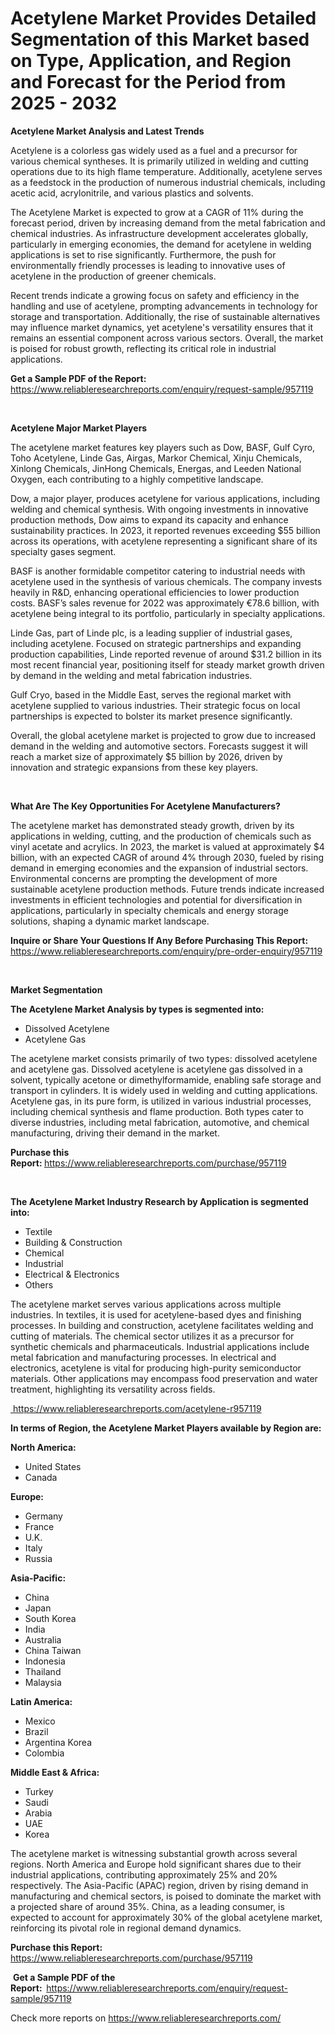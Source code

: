 <p><h1>Acetylene Market Provides Detailed Segmentation of this Market based on Type, Application, and Region and Forecast for the Period from 2025 - 2032</h1></p><p><strong>Acetylene Market Analysis and Latest Trends</strong></p>
<p><p>Acetylene is a colorless gas widely used as a fuel and a precursor for various chemical syntheses. It is primarily utilized in welding and cutting operations due to its high flame temperature. Additionally, acetylene serves as a feedstock in the production of numerous industrial chemicals, including acetic acid, acrylonitrile, and various plastics and solvents.</p><p>The Acetylene Market is expected to grow at a CAGR of 11% during the forecast period, driven by increasing demand from the metal fabrication and chemical industries. As infrastructure development accelerates globally, particularly in emerging economies, the demand for acetylene in welding applications is set to rise significantly. Furthermore, the push for environmentally friendly processes is leading to innovative uses of acetylene in the production of greener chemicals.</p><p>Recent trends indicate a growing focus on safety and efficiency in the handling and use of acetylene, prompting advancements in technology for storage and transportation. Additionally, the rise of sustainable alternatives may influence market dynamics, yet acetylene's versatility ensures that it remains an essential component across various sectors. Overall, the market is poised for robust growth, reflecting its critical role in industrial applications.</p></p>
<p><strong>Get a Sample PDF of the Report:&nbsp;</strong> <a href="https://www.reliableresearchreports.com/enquiry/request-sample/957119?utm_campaign=2002&utm_medium=2&utm_source=Github&utm_content=ia&utm_term=30012025&utm_id=acetylene">https://www.reliableresearchreports.com/enquiry/request-sample/957119</a></p>
<p>&nbsp;</p>
<p><strong>Acetylene Major Market Players</strong></p>
<p><p>The acetylene market features key players such as Dow, BASF, Gulf Cyro, Toho Acetylene, Linde Gas, Airgas, Markor Chemical, Xinju Chemicals, Xinlong Chemicals, JinHong Chemicals, Energas, and Leeden National Oxygen, each contributing to a highly competitive landscape.</p><p>Dow, a major player, produces acetylene for various applications, including welding and chemical synthesis. With ongoing investments in innovative production methods, Dow aims to expand its capacity and enhance sustainability practices. In 2023, it reported revenues exceeding $55 billion across its operations, with acetylene representing a significant share of its specialty gases segment.</p><p>BASF is another formidable competitor catering to industrial needs with acetylene used in the synthesis of various chemicals. The company invests heavily in R&D, enhancing operational efficiencies to lower production costs. BASF’s sales revenue for 2022 was approximately €78.6 billion, with acetylene being integral to its portfolio, particularly in specialty applications.</p><p>Linde Gas, part of Linde plc, is a leading supplier of industrial gases, including acetylene. Focused on strategic partnerships and expanding production capabilities, Linde reported revenue of around $31.2 billion in its most recent financial year, positioning itself for steady market growth driven by demand in the welding and metal fabrication industries.</p><p>Gulf Cryo, based in the Middle East, serves the regional market with acetylene supplied to various industries. Their strategic focus on local partnerships is expected to bolster its market presence significantly.</p><p>Overall, the global acetylene market is projected to grow due to increased demand in the welding and automotive sectors. Forecasts suggest it will reach a market size of approximately $5 billion by 2026, driven by innovation and strategic expansions from these key players.</p></p>
<p>&nbsp;</p>
<p><strong>What Are The Key Opportunities For Acetylene Manufacturers?</strong></p>
<p><p>The acetylene market has demonstrated steady growth, driven by its applications in welding, cutting, and the production of chemicals such as vinyl acetate and acrylics. In 2023, the market is valued at approximately $4 billion, with an expected CAGR of around 4% through 2030, fueled by rising demand in emerging economies and the expansion of industrial sectors. Environmental concerns are prompting the development of more sustainable acetylene production methods. Future trends indicate increased investments in efficient technologies and potential for diversification in applications, particularly in specialty chemicals and energy storage solutions, shaping a dynamic market landscape.</p></p>
<p><strong>Inquire or Share Your Questions If Any Before Purchasing This Report:</strong> <a href="https://www.reliableresearchreports.com/enquiry/pre-order-enquiry/957119?utm_campaign=2002&utm_medium=2&utm_source=Github&utm_content=ia&utm_term=30012025&utm_id=acetylene">https://www.reliableresearchreports.com/enquiry/pre-order-enquiry/957119</a></p>
<p>&nbsp;</p>
<p><strong>Market Segmentation</strong></p>
<p><strong>The Acetylene Market Analysis by types is segmented into:</strong></p>
<p><ul><li>Dissolved Acetylene</li><li>Acetylene Gas</li></ul></p>
<p><p>The acetylene market consists primarily of two types: dissolved acetylene and acetylene gas. Dissolved acetylene is acetylene gas dissolved in a solvent, typically acetone or dimethylformamide, enabling safe storage and transport in cylinders. It is widely used in welding and cutting applications. Acetylene gas, in its pure form, is utilized in various industrial processes, including chemical synthesis and flame production. Both types cater to diverse industries, including metal fabrication, automotive, and chemical manufacturing, driving their demand in the market.</p></p>
<p><strong>Purchase this Report:&nbsp;</strong><a href="https://www.reliableresearchreports.com/purchase/957119?utm_campaign=2002&utm_medium=2&utm_source=Github&utm_content=ia&utm_term=30012025&utm_id=acetylene">https://www.reliableresearchreports.com/purchase/957119</a></p>
<p>&nbsp;</p>
<p><strong>The Acetylene Market Industry Research by Application is segmented into:</strong></p>
<p><ul><li>Textile</li><li>Building & Construction</li><li>Chemical</li><li>Industrial</li><li>Electrical & Electronics</li><li>Others</li></ul></p>
<p><p>The acetylene market serves various applications across multiple industries. In textiles, it is used for acetylene-based dyes and finishing processes. In building and construction, acetylene facilitates welding and cutting of materials. The chemical sector utilizes it as a precursor for synthetic chemicals and pharmaceuticals. Industrial applications include metal fabrication and manufacturing processes. In electrical and electronics, acetylene is vital for producing high-purity semiconductor materials. Other applications may encompass food preservation and water treatment, highlighting its versatility across fields.</p></p>
<p><a href="https://www.reliableresearchreports.com/acetylene-r957119?utm_campaign=2002&utm_medium=2&utm_source=Github&utm_content=ia&utm_term=30012025&utm_id=acetylene">&nbsp;https://www.reliableresearchreports.com/acetylene-r957119</a></p>
<p><strong>In terms of Region, the Acetylene Market Players available by Region are:</strong></p>
<p>
    <p> <strong> North America: </strong>
        <ul>
            <li>United States</li>
            <li>Canada</li>
        </ul>
        </p> 
    <p> <strong> Europe: </strong>
        <ul>
            <li>Germany</li>
            <li>France</li>
            <li>U.K.</li>
            <li>Italy</li>
            <li>Russia</li>
        </ul>
        </p> 
    <p> <strong> Asia-Pacific: </strong>
        <ul>
            <li>China</li>
            <li>Japan</li>
            <li>South Korea</li>
            <li>India</li>
            <li>Australia</li>
            <li>China Taiwan</li>
            <li>Indonesia</li>
            <li>Thailand</li>
            <li>Malaysia</li>
        </ul>
        </p> 
    <p> <strong> Latin America: </strong>
        <ul>
            <li>Mexico</li>
            <li>Brazil</li>
            <li>Argentina Korea</li>
            <li>Colombia</li>
        </ul>
        </p> 
    <p> <strong> Middle East & Africa: </strong>
        <ul>
            <li>Turkey</li>
            <li>Saudi</li>
            <li>Arabia</li>
            <li>UAE</li>
            <li>Korea</li>
        </ul>
    </p>
    </p>
<p><p>The acetylene market is witnessing substantial growth across several regions. North America and Europe hold significant shares due to their industrial applications, contributing approximately 25% and 20% respectively. The Asia-Pacific (APAC) region, driven by rising demand in manufacturing and chemical sectors, is poised to dominate the market with a projected share of around 35%. China, as a leading consumer, is expected to account for approximately 30% of the global acetylene market, reinforcing its pivotal role in regional demand dynamics.</p></p>
<p><strong>Purchase this Report: </strong><a href="https://www.reliableresearchreports.com/purchase/957119?utm_campaign=2002&utm_medium=2&utm_source=Github&utm_content=ia&utm_term=30012025&utm_id=acetylene">https://www.reliableresearchreports.com/purchase/957119</a></p>
<p>&nbsp;<strong>Get a Sample PDF of the Report:&nbsp;&nbsp;</strong><a href="https://www.reliableresearchreports.com/enquiry/request-sample/957119?utm_campaign=2002&utm_medium=2&utm_source=Github&utm_content=ia&utm_term=30012025&utm_id=acetylene">https://www.reliableresearchreports.com/enquiry/request-sample/957119</a></p>
<p><strong></strong></p>
<p>Check more reports on <a href="https://www.reliableresearchreports.com/?utm_campaign=2002&utm_medium=2&utm_source=Github&utm_content=ia&utm_term=30012025&utm_id=acetylene">https://www.reliableresearchreports.com/</a></p>
